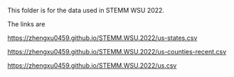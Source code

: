 This folder is for the data used in STEMM WSU 2022.

The links are

https://zhengxu0459.github.io/STEMM.WSU.2022/us-states.csv

https://zhengxu0459.github.io/STEMM.WSU.2022/us-counties-recent.csv

https://zhengxu0459.github.io/STEMM.WSU.2022/us.csv
